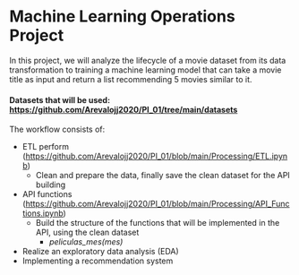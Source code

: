 # Machine Learning Operations Project

In this project, we will analyze the lifecycle of a movie dataset from its data transformation to training a machine learning model that can take a movie title as input and return a list recommending 5 movies similar to it.

#### Datasets that will be used: https://github.com/Arevalojj2020/PI_01/tree/main/datasets

The workflow consists of: 
- ETL perform (https://github.com/Arevalojj2020/PI_01/blob/main/Processing/ETL.ipynb)
    + Clean and prepare the data, finally save the clean dataset for the API building
- API functions (https://github.com/Arevalojj2020/PI_01/blob/main/Processing/API_Functions.ipynb)
    + Build the structure of the functions that will be implemented in the API, using the clean dataset
        + *peliculas_mes(mes)*
- Realize an exploratory data analysis (EDA)
- Implementing a recommendation system
